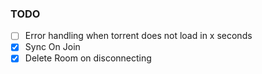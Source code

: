 ### TODO

- [ ] Error handling when torrent does not load in x seconds
- [x] Sync On Join
- [x] Delete Room on disconnecting
